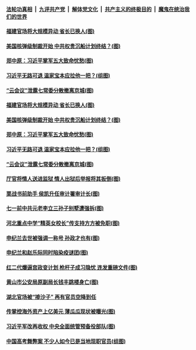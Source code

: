 ####  [法轮功真相](../../../../basic/blob/master/README.md?t=07031602) &nbsp;|&nbsp; [九评共产党](../../../../9ping.md/blob/master/README.md?t=07031602) &nbsp;|&nbsp; [解体党文化](../../../../jtdwh.md/blob/master/README.md?t=07031602)  &nbsp;|&nbsp; [共产主义的终极目的](../../../../gczydzjmd.md/blob/master/README.md?t=07031602) &nbsp;|&nbsp; [魔鬼在统治我们的世界](../../../../mgztzwmdsj.md/blob/master/README.md?t=07031602) 

#### [福建官场将大规模异动 省长已换人(图)](../pages/p2/938519.md?t=07031602) 

#### [美国核弹级制裁开始 中共权贵沉船计划终结？(图)](../pages/p2/938445.md?t=07031602) 

#### [郑中原：习近平掌军五大致命忧愁(图)](../pages/p2/938389.md?t=07031602) 

#### [习近平无路可退 温家宝本应拉他一把？(组图)](../pages/p2/938336.md?t=07031602) 


#### [“云会议”泄露七常委分散撤离京城(图)](../pages/p2/938334.md?t=07031602) 

#### [福建官场将大规模异动 省长已换人(图)](../pages/p2/938519.md?t=07031602) 


#### [美国核弹级制裁开始 中共权贵沉船计划终结？(图)](../pages/p2/938445.md?t=07031602) 

#### [郑中原：习近平掌军五大致命忧愁(图)](../pages/p2/938389.md?t=07031602) 

#### [习近平无路可退 温家宝本应拉他一把？(组图)](../pages/p2/938336.md?t=07031602) 


#### [“云会议”泄露七常委分散撤离京城(图)](../pages/p2/938334.md?t=07031602) 

#### [厅官将情人送进监狱 情人出狱后举报将其扳倒(图)](../pages/p2/938321.md?t=07031602) 

#### [栗战书前助手 侯凯升任审计署审计长(图)](../pages/p2/938298.md?t=07031602) 

#### [七一前中共元老李立三孙子别墅遭强拆(图)](../pages/p2/938240.md?t=07031602) 

#### [河北重点中学“精英女校长”传支持方方被免职(图)](../pages/p2/938174.md?t=07031602) 

#### [申纪兰去世被强调一称号 孙政才也有(图)](../pages/p2/938182.md?t=07031602) 

#### [申纪兰和赵乐际同时陷染疫谜团(图)](../pages/p2/938173.md?t=07031602) 


#### [红二代爆逼宫政变计划 枪杆子成习隐忧 连发重磅文件(图)](../pages/p2/938106.md?t=07031602) 

#### [黄山市公安局原副局长钱丰跳楼身亡(图)](../pages/p2/938120.md?t=07031602) 

#### [湖北官场被“掺沙子” 再有官员空降到任](../pages/p2/938096.md?t=07031602) 

#### [传掌控海外资产上亿美元 薄瓜瓜现状被曝光(图)](../pages/p2/938090.md?t=07031602) 

#### [习近平军改再收权 中央全面统管预备役部队(图)](../pages/p2/938077.md?t=07031602) 

#### [中国高考舞弊案 不少人如今已是当地现职官员(组图)](../pages/p2/938059.md?t=07031602) 


